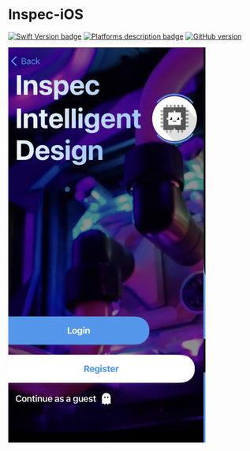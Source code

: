 # Inspec-iOS

[![Swift Version badge](https://img.shields.io/badge/Swift-5.7.1-orange.svg)](https://shields.io/)
[![Platforms description badge](https://img.shields.io/badge/Platform-iOS-blue.svg)](https://shields.io/)
[![GitHub version](https://badge.fury.io/gh/jcook03266%2FBasin.svg)](https://badge.fury.io/gh/jcook03266%2FBasin)

<img src="https://github.com/jcook03266/Inspec-iOS/blob/Master/Resources/Repo-Hero.jpg" width = "400" align ="center">
